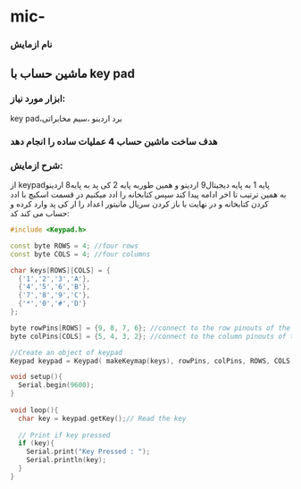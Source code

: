 # mic-
### نام ازمایش 
  ماشین حساب  با key pad
  ----
### ابزار مورد نیاز:
key pad،برد اردینو ،سیم مخابراتی
### هدف ساخت ماشین حساب 4 عملیات ساده را انجام دهد


### شرح ازمایش:
از keypadپایه 1 به پایه دیجیتال9 اردینو و همین طوربه پایه 2 کی پد به پایه8 اردینو   
به همین ترتیب تا اخر ادامه پیدا کند
سپس کتابخانه را ادد میکنیم در قسمت اسکیچ 
با ادد کردن کتابخانه 
و در نهایت با باز کردن سریال مانیتور اعداد را ار کی پد وارد کرده و حساب می کند 
کد:
```cpp
#include <Keypad.h>

const byte ROWS = 4; //four rows
const byte COLS = 4; //four columns

char keys[ROWS][COLS] = {
  {'1','2','3','A'},
  {'4','5','6','B'},
  {'7','8','9','C'},
  {'*','0','#','D'}
};

byte rowPins[ROWS] = {9, 8, 7, 6}; //connect to the row pinouts of the keypad
byte colPins[COLS] = {5, 4, 3, 2}; //connect to the column pinouts of the keypad

//Create an object of keypad
Keypad keypad = Keypad( makeKeymap(keys), rowPins, colPins, ROWS, COLS );

void setup(){
  Serial.begin(9600);
}
  
void loop(){
  char key = keypad.getKey();// Read the key
  
  // Print if key pressed
  if (key){
    Serial.print("Key Pressed : ");
    Serial.println(key);
  }
}

